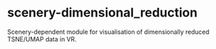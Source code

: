 # scenery-dimensional_reduction
Scenery-dependent module for visualisation of dimensionally reduced TSNE/UMAP data in VR. 

